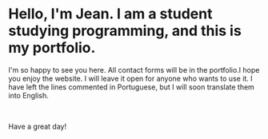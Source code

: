 <h1>Hello, I'm Jean. I am a student studying programming, and this is my portfolio.</h1>

<p>
    I'm so happy to see you here. All contact forms will be in the portfolio.I hope you enjoy the website.
    I will leave it open for anyone who wants to use it. I have left the lines commented in Portuguese, but I will soon translate them into English.
</p>
    <br/>
<p>
    Have a great day!
</p>
